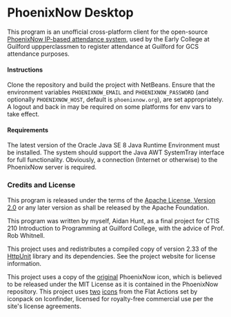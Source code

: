 # PhoenixNow Desktop

This program is an unofficial cross-platform client for the open-source [PhoenixNow IP-based attendance system](https://github.com/ECGHelloWorld/PhoenixNow), used by the Early College at Guilford uppperclassmen to register attendance at Guilford for GCS attendance purposes.

#### Instructions
Clone the repository and build the project with NetBeans. Ensure that the environment variables `PHOENIXNOW_EMAIL` and `PHOENIXNOW_PASSWORD` (and optionally `PHOENIXNOW_HOST`, default is `phoenixnow.org`), are set appropriately. A logout and back in may be required on some platforms for env vars to take effect.

#### Requirements
The latest version of the Oracle Java SE 8 Java Runtime Environment must be installed. The system should support the Java AWT SystemTray interface for full functionality. Obviously, a connection (Internet or otherwise) to the PhoenixNow server is required.

### Credits and License

This program is released under the terms of the [Apache License, Version 2.0](https://www.apache.org/licenses/LICENSE-2.0) or any later version as shall be released by the Apache Foundation.

This program was written by myself, Aidan Hunt, as a final project for CTIS 210 Introduction to Programming at Guilford College, with the advice of Prof. Rob Whitnell.

This project uses and redistributes a compiled copy of version 2.33 of the [HttpUnit](http://htmlunit.sourceforge.net/) library and its dependencies. See the project website for license information.

This project uses a copy of the [original](https://github.com/ECGHelloWorld/PhoenixNow/blob/master/PhoenixNow/static/images/phoenixnowlogo.png) PhoenixNow icon, which is believed to be released under the MIT License as it is contained in the PhoenixNow repository. This project uses [two](https://www.iconfinder.com/icons/1398920/circle_close_cross_delete_incorrect_invalid_x_icon) [icons](https://www.iconfinder.com/icons/1398912/check_circle_correct_mark_success_tick_yes_icon) from the Flat Actions set by iconpack on Iconfinder, licensed for royalty-free commercial use per the site's license agreements.
